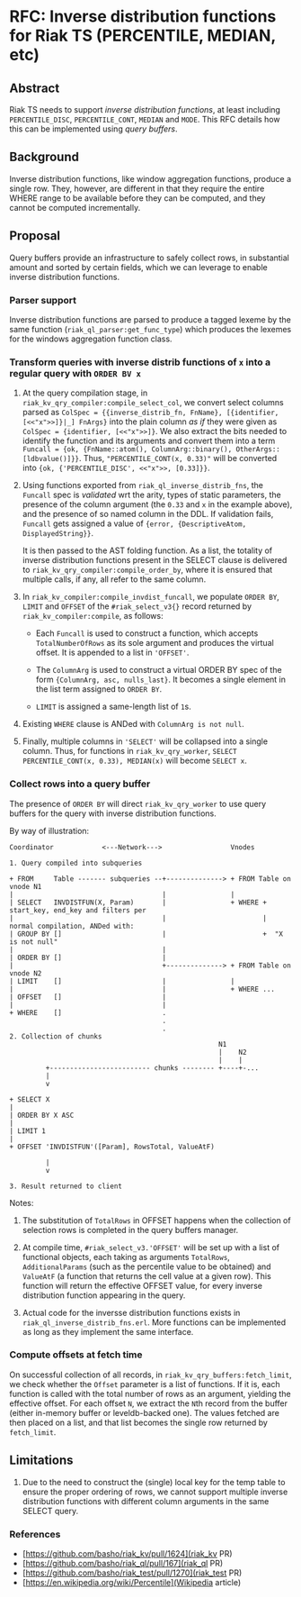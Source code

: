 # RFC: Inverse distribution functions for Riak TS (PERCENTILE, MEDIAN, etc)

## Abstract

Riak TS needs to support *inverse distribution functions*, at least including `PERCENTILE_DISC`, `PERCENTILE_CONT`, `MEDIAN` and `MODE`.  This RFC details how this can be implemented using *query buffers*.

## Background

Inverse distribution functions, like window aggregation functions, produce a single row.  They, however, are different in that they require the entire WHERE range to be available before they can be computed, and they cannot be computed incrementally.

## Proposal

Query buffers provide an infrastructure to safely collect rows, in substantial amount and sorted by certain fields, which we can leverage to enable inverse distribution functions.

### Parser support

Inverse distribution functions are parsed to produce a tagged lexeme by the same function (`riak_ql_parser:get_func_type`) which produces the lexemes for the windows aggregation function class.

### Transform queries with inverse distrib functions of `x` into a regular query with `ORDER BV x`

1. At the query compilation stage, in `riak_kv_qry_compiler:compile_select_col`, we convert select columns parsed as `ColSpec = {{inverse_distrib_fn, FnName}, [{identifier, [<<"x">>]}|_] FnArgs}` into the plain column *as if* they were given as `ColSpec = {identifier, [<<"x">>]}`.  We also extract the bits needed to identify the function and its arguments and convert them into a term `Funcall = {ok, {FnName::atom(), ColumnArg::binary(), OtherArgs::[ldbvalue()]}}`.  Thus, `"PERCENTILE_CONT(x, 0.33)"` will be converted into `{ok, {'PERCENTILE_DISC', <<"x">>, [0.33]}}`.

2. Using functions exported from `riak_ql_inverse_distrib_fns`, the `Funcall` spec is *validated* wrt the arity, types of static parameters, the presence of the column argument (the `0.33` and `x` in the example above), and the presence of so named column in the DDL.  If validation fails, `Funcall` gets assigned a value of `{error, {DescriptiveAtom, DisplayedString}}`.

    It is then passed to the AST folding function.  As a list, the totality of inverse distribution functions present in the SELECT clause is delivered to `riak_kv_qry_compiler:compile_order_by`, where it is ensured that multiple calls, if any, all refer to the same column.

3. In `riak_kv_compiler:compile_invdist_funcall`, we populate `ORDER BY`, `LIMIT` and `OFFSET` of the `#riak_select_v3{}` record returned by `riak_kv_compiler:compile`, as follows:

    - Each `Funcall` is used to construct a function, which accepts `TotalNumberOfRows` as its sole argument and produces the virtual offset.  It is appended to a list in `'OFFSET'`.

    - The `ColumnArg` is used to construct a virtual ORDER BY spec of the form `{ColumnArg, asc, nulls_last}`.  It becomes a single element in the list term assigned to `ORDER BY`.

    - `LIMIT` is assigned a same-length list of `1`s.

4. Existing `WHERE` clause is ANDed with `ColumnArg is not null`.

5. Finally, multiple columns in `'SELECT'` will be collapsed into a single column.  Thus, for functions in `riak_kv_qry_worker`, `SELECT PERCENTILE_CONT(x, 0.33), MEDIAN(x)` will become `SELECT x`.

### Collect rows into a query buffer

The presence of `ORDER BY` will direct `riak_kv_qry_worker` to use query buffers for the query with inverse distribution functions.

By way of illustration:

```
Coordinator            <---Network--->                 Vnodes

1. Query compiled into subqueries

+ FROM     Table ------- subqueries --+--------------> + FROM Table on vnode N1
|                                     |                |
| SELECT   INVDISTFUN(X, Param)       |                + WHERE + start_key, end_key and filters per
|                                     |                        | normal compilation, ANDed with:
| GROUP BY []                         |                        +  "X is not null"
|                                     |
| ORDER BY []                         |
|                                     +--------------> + FROM Table on vnode N2
| LIMIT    []                         |                |
|                                     |                + WHERE ...
| OFFSET   []                         |
|                                     |
+ WHERE    []                         .
                                      .
                                      .
2. Collection of chunks
                                                    N1
                                                    |    N2
                                                    |    |
         +------------------------- chunks -------- +----+-...
         |
         v

+ SELECT X
|
| ORDER BY X ASC
|
| LIMIT 1
|
+ OFFSET 'INVDISTFUN'([Param], RowsTotal, ValueAtF)

         |
         v

3. Result returned to client

```

Notes:

1. The substitution of `TotalRows` in OFFSET happens when the collection of selection rows is completed in the query buffers manager.

2. At compile time, `#riak_select_v3.'OFFSET'` will be set up with a list of functional objects, each taking as arguments `TotalRows`, `AdditionalParams` (such as the percentile value to be obtained) and `ValueAtF` (a function that returns the cell value at a given row).  This function will return the effective OFFSET value, for every inverse distribution function appearing in the query.

3. Actual code for the inversse distribution functions exists in `riak_ql_inverse_distrib_fns.erl`.  More functions can be implemented as long as they implement the same interface.

### Compute offsets at fetch time

On successful collection of all records, in `riak_kv_qry_buffers:fetch_limit`, we check whether the `Offset` parameter is a list of functions.  If it is, each function is called with the total number of rows as an argument, yielding the effective offset.  For each offset `N`, we extract the `N`th record from the buffer (either in-memory buffer or leveldb-backed one).  The values fetched are then placed on a list, and that list becomes the single row returned by `fetch_limit`.

## Limitations

1. Due to the need to construct the (single) local key for the temp table to ensure the proper ordering of rows, we cannot support multiple inverse distribution functions with different column arguments in the same SELECT query.

### References

- [https://github.com/basho/riak_kv/pull/1624](riak_kv PR)
- [https://github.com/basho/riak_ql/pull/167](riak_ql PR)
- [https://github.com/basho/riak_test/pull/1270](riak_test PR)
- [https://en.wikipedia.org/wiki/Percentile](Wikipedia article)

